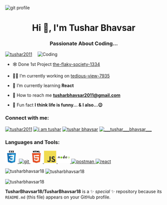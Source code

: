 ![git profile](https://user-images.githubusercontent.com/111912919/208515078-32a9681a-67d7-498d-a86c-be11639f90da.jpg)

<h1 align="center">Hi 👋, I'm Tushar Bhavsar</h1>
<h3 align="center">Passionate About Coding...</h3>

<img align="right" alt="Coding" width="400" src="https://camo.githubusercontent.com/c1dcb74cc1c1835b1d716f5051499a2814c683c806b15f04b0eba492863703e9/68747470733a2f2f63646e2e6472696262626c652e636f6d2f75736572732f3733303730332f73637265656e73686f74732f363538313234332f6176656e746f2e676966"/>

<p align="left"> <a href="https://twitter.com/Tuahar2011?t=ycu42-B8iDMy8WIZBu5_eA&s=09" target="blank"><img src="https://img.shields.io/twitter/follow/tushar2011?logo=twitter&style=for-the-badge" alt="tushar2011" /></a> </p>

- 🕸 Done 1st Project [the-flaky-society-1334](https://github.com/TusharBhavsar18/flaky-society-1334)

- 👨‍💻 I’m currently working on [tedious-view-7935](https://github.com/mohammadsaud-0110/tedious-view-7935)

- 🌱 I’m currently learning **React**

- 💬 How to reach me **tusharbhavsar2011@gmail.com**

- 🌟 Fun fact **I think life is funny... & I also...😉**

<h3 align="left">Connect with me:</h3>
<p align="left">
<a href="https://twitter.com/Tuahar2011?t=ycu42-B8iDMy8WIZBu5_eA&s=09" target="blank"><img align="center" src="https://raw.githubusercontent.com/rahuldkjain/github-profile-readme-generator/master/src/images/icons/Social/twitter.svg" alt="tushar2011" height="30" width="40" /></a>
<a href="https://www.linkedin.com/in/i-am-tushar-20bab9252/" target="blank"><img align="center" src="https://raw.githubusercontent.com/rahuldkjain/github-profile-readme-generator/master/src/images/icons/Social/linked-in-alt.svg" alt="i am tushar" height="30" width="40" /></a>
<a href="https://www.facebook.com/tusharbhavsar2011" target="blank"><img align="center" src="https://raw.githubusercontent.com/rahuldkjain/github-profile-readme-generator/master/src/images/icons/Social/facebook.svg" alt="tushar bhavsar" height="30" width="40" /></a>
<a href="https://www.instagram.com/___tushar___bhavsar___/" target="blank"><img align="center" src="https://raw.githubusercontent.com/rahuldkjain/github-profile-readme-generator/master/src/images/icons/Social/instagram.svg" alt="___tushar___bhavsar___" height="30" width="40" /></a>
</p>

<h3 align="left">Languages and Tools:</h3>
<p align="left"> <a href="https://www.w3schools.com/css/" target="_blank" rel="noreferrer"> <img src="https://raw.githubusercontent.com/devicons/devicon/master/icons/css3/css3-original-wordmark.svg" alt="css3" width="40" height="40"/> </a> <a href="https://git-scm.com/" target="_blank" rel="noreferrer"> <img src="https://www.vectorlogo.zone/logos/git-scm/git-scm-icon.svg" alt="git" width="40" height="40"/> </a> <a href="https://www.w3.org/html/" target="_blank" rel="noreferrer"> <img src="https://raw.githubusercontent.com/devicons/devicon/master/icons/html5/html5-original-wordmark.svg" alt="html5" width="40" height="40"/> </a> <a href="https://developer.mozilla.org/en-US/docs/Web/JavaScript" target="_blank" rel="noreferrer"> <img src="https://raw.githubusercontent.com/devicons/devicon/master/icons/javascript/javascript-original.svg" alt="javascript" width="40" height="40"/> </a> <a href="https://nodejs.org" target="_blank" rel="noreferrer"> <img src="https://raw.githubusercontent.com/devicons/devicon/master/icons/nodejs/nodejs-original-wordmark.svg" alt="nodejs" width="40" height="40"/> </a> <a href="https://postman.com" target="_blank" rel="noreferrer"> <img src="https://www.vectorlogo.zone/logos/getpostman/getpostman-icon.svg" alt="postman" width="40" height="40"/> </a> 
<a href="https://reactjs.org/" target="_blank" rel="noreferrer"> <img src="https://cdn4.iconfinder.com/data/icons/logos-3/600/React.js_logo-1024.png" alt="react" width="40" height="40"/> </a>
</p>

<p><img align="left" src="https://github-readme-stats.vercel.app/api/top-langs?username=tusharbhavsar18&show_icons=true&locale=en&layout=compact" alt="tusharbhavsar18" /></p>

<p>&nbsp;<img align="center" src="https://github-readme-stats.vercel.app/api?username=tusharbhavsar18&show_icons=true&locale=en" alt="tusharbhavsar18" /></p>

<p><img align="center" src="https://github-readme-streak-stats.herokuapp.com/?user=tusharbhavsar18&" alt="tusharbhavsar18" /></p>

**TusharBhavsar18/TusharBhavsar18** is a ✨ _special_ ✨ repository because its `README.md` (this file) appears on your GitHub profile.


